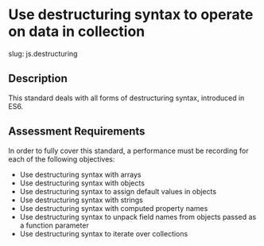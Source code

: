 # Use destructuring syntax to operate on data in collection

slug: js.destructuring

## Description
This standard deals with all forms of destructuring syntax, introduced in ES6.

## Assessment Requirements
In order to fully cover this standard, a performance must be recording for each of the following objectives:

- Use destructuring syntax with arrays
- Use destructuring syntax with objects
- Use destructuring syntax to assign default values in objects  
- Use destructuring syntax with strings
- Use destructuring syntax with computed property names
- Use destructuring syntax to unpack field names from objects passed as a function parameter
- Use destructuring syntax to iterate over collections
